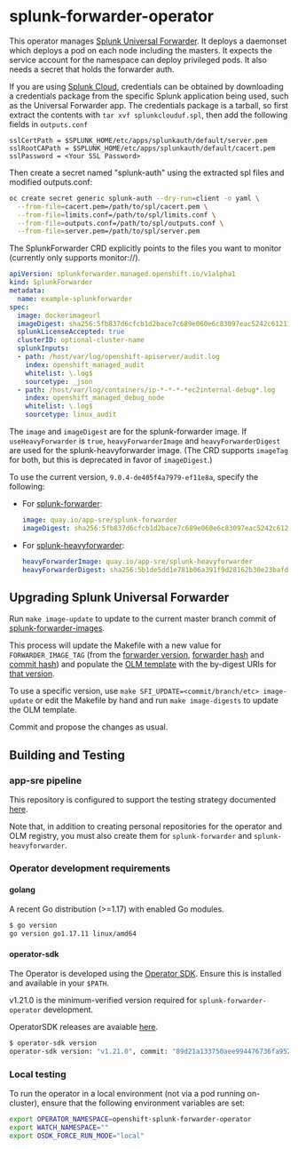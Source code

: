 # splunk-forwarder-operator

This operator manages [Splunk Universal Forwarder](https://docs.splunk.com/Documentation/Forwarder/latest/Forwarder/Abouttheuniversalforwarder). It deploys a daemonset which 
deploys a pod on each node including the masters. It expects the service account
for the namespace can deploy privileged pods. It also needs a secret that holds
the forwarder auth.

If you are using [Splunk Cloud](https://www.splunk.com/en_us/software/splunk-cloud.html), credentials can be obtained by
downloading a credentials package from the specific Splunk application being used, such as the Universal Forwarder app.
The credentials package is a tarball, so first extract the contents with `tar xvf splunkclouduf.spl`, then add the
following fields in `outputs.conf`

```
sslCertPath = $SPLUNK_HOME/etc/apps/splunkauth/default/server.pem
sslRootCAPath = $SPLUNK_HOME/etc/apps/splunkauth/default/cacert.pem
sslPassword = <Your SSL Password>
```

Then create a secret named "splunk-auth" using the extracted spl files and modified outputs.conf:

```bash
oc create secret generic splunk-auth --dry-run=client -o yaml \
  --from-file=cacert.pem=/path/to/spl/cacert.pem \
  --from-file=limits.conf=/path/to/spl/limits.conf \
  --from-file=outputs.conf=/path/to/spl/outputs.conf \
  --from-file=server.pem=/path/to/spl/server.pem
```

The SplunkForwarder CRD explicitly points to the files you want to monitor (currently only supports monitor://).

```yaml
apiVersion: splunkforwarder.managed.openshift.io/v1alpha1
kind: SplunkForwarder
metadata:
  name: example-splunkforwarder
spec:
  image: dockerimageurl
  imageDigest: sha256:5fb837d6cfcb1d2bace7c689e060e6c83097eac5242c612111164c89e61b3c5d
  splunkLicenseAccepted: true
  clusterID: optional-cluster-name
  splunkInputs:
  - path: /host/var/log/openshift-apiserver/audit.log
    index: openshift_managed_audit
    whitelist: \.log$
    sourcetype: _json
  - path: /host/var/log/containers/ip-*-*-*-*ec2internal-debug*.log
    index: openshift_managed_debug_node
    whitelist: \.log$
    sourcetype: linux_audit
```

The `image` and `imageDigest` are for the splunk-forwarder image.
If `useHeavyForwarder` is `true`, `heavyForwarderImage` and `heavyForwarderDigest` are used for the splunk-heavyforwarder image.
(The CRD supports `imageTag` for both, but this is deprecated in favor of `imageDigest`.)

To use the current version, `9.0.4-de405f4a7979-ef11e8a`, specify the following:
- For [splunk-forwarder](https://quay.io/repository/app-sre/splunk-forwarder?tag=8.2.5-77015bc7a462-f4d16f7):
  ```yaml
  image: quay.io/app-sre/splunk-forwarder
  imageDigest: sha256:5fb837d6cfcb1d2bace7c689e060e6c83097eac5242c612111164c89e61b3c5d
  ```
- For [splunk-heavyforwarder](https://quay.io/repository/app-sre/splunk-heavyforwarder?tag=8.2.5-77015bc7a462-f4d16f7):
  ```yaml
  heavyForwarderImage: quay.io/app-sre/splunk-heavyforwarder
  heavyForwarderDigest: sha256:5b1de5dd1e781b06a391f9d28162b30e23bafd0919cc041b14fedfd1b90f07f3
  ```

## Upgrading Splunk Universal Forwarder

Run `make image-update` to update to the current master branch commit of [splunk-forwarder-images](https://github.com/openshift/splunk-forwarder-images/).

This process will update the Makefile with a new value for `FORWARDER_IMAGE_TAG` (from the [forwarder version](https://github.com/openshift/splunk-forwarder-images/blob/master/.splunk-version), [forwarder hash](https://github.com/openshift/splunk-forwarder-images/blob/master/.splunk-version-hash) and [commit hash](https://github.com/openshift/splunk-forwarder-images/blob/fa50892e3ea29cb19e34b287ac4a5dd42aab45ec/Makefile#L14)) and populate the [OLM template](hack/olm-registry/olm-artifacts-template.yaml) with the by-digest URIs for [that version](https://github.com/openshift/splunk-forwarder-images/#versioning-and-tagging).

To use a specific version, use `make SFI_UPDATE=<commit/branch/etc> image-update` or edit the Makefile by hand and run `make image-digests` to update the OLM template.

Commit and propose the changes as usual.

## Building and Testing

### app-sre pipeline

This repository is configured to support the testing strategy documented
[here](https://github.com/openshift/boilerplate/blob/cc252374715df1910c8f4a8846d38e7b5d00f94f/boilerplate/openshift/golang-osd-operator/app-sre.md).

Note that, in addition to creating personal repositories for the operator and
OLM registry, you must also create them for `splunk-forwarder` and `splunk-heavyforwarder`.

### Operator development requirements

#### golang

A recent Go distribution (>=1.17) with enabled Go modules.

```bash
$ go version
go version go1.17.11 linux/amd64
```

#### operator-sdk

The Operator is developed using the [Operator SDK](https://sdk.operatorframework.io/). Ensure this is installed and available in your `$PATH`.

v1.21.0 is the minimum-verified version required for `splunk-forwarder-operator` development.

OperatorSDK releases are avaiable [here](https://github.com/operator-framework/operator-sdk/releases).

```bash
$ operator-sdk version
operator-sdk version: "v1.21.0", commit: "89d21a133750aee994476736fa9523656c793588", kubernetes version: "1.23", go version: "go1.17.10", GOOS: "linux", GOARCH: "amd64"
```

### Local testing

To run the operator in a local environment (not via a pod running on-cluster), ensure that the following environment variables are set:

```bash
export OPERATOR_NAMESPACE=openshift-splunk-forwarder-operator
export WATCH_NAMESPACE=""
export OSDK_FORCE_RUN_MODE="local"
```
